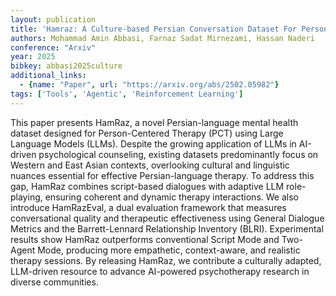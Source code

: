 ```yaml
---
layout: publication
title: 'Hamraz: A Culture-based Persian Conversation Dataset For Person-centered Therapy Using LLM Agents'
authors: Mohammad Amin Abbasi, Farnaz Sadat Mirnezami, Hassan Naderi
conference: "Arxiv"
year: 2025
bibkey: abbasi2025culture
additional_links:
  - {name: "Paper", url: "https://arxiv.org/abs/2502.05982"}
tags: ['Tools', 'Agentic', 'Reinforcement Learning']
---
```

This paper presents HamRaz, a novel Persian-language mental health dataset
designed for Person-Centered Therapy (PCT) using Large Language Models (LLMs).
Despite the growing application of LLMs in AI-driven psychological counseling,
existing datasets predominantly focus on Western and East Asian contexts,
overlooking cultural and linguistic nuances essential for effective
Persian-language therapy. To address this gap, HamRaz combines script-based
dialogues with adaptive LLM role-playing, ensuring coherent and dynamic therapy
interactions. We also introduce HamRazEval, a dual evaluation framework that
measures conversational quality and therapeutic effectiveness using General
Dialogue Metrics and the Barrett-Lennard Relationship Inventory (BLRI).
Experimental results show HamRaz outperforms conventional Script Mode and
Two-Agent Mode, producing more empathetic, context-aware, and realistic therapy
sessions. By releasing HamRaz, we contribute a culturally adapted, LLM-driven
resource to advance AI-powered psychotherapy research in diverse communities.
